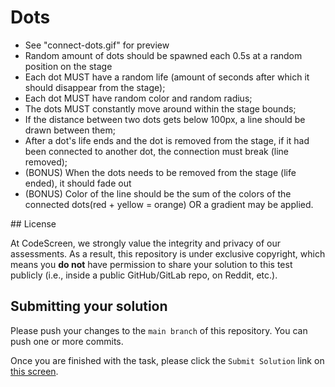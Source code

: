 # Dots

<ul>
  <li>See "connect-dots.gif" for preview</li>
  <li>Random amount of dots should be spawned each 0.5s at a random position on the stage</li>
  <li>Each dot MUST have a random life (amount of seconds after which it should disappear from the stage);</li>
  <li>Each dot MUST have random color and random radius;</li>
  <li>The dots MUST constantly move around within the stage bounds;</li>
  <li>If the distance between two dots gets below 100px, a line should be drawn between them;</li>
  <li>After a dot's life ends and the dot is removed from the stage, if it had been connected to another dot, the connection must break (line removed);</li>
  <li>(BONUS) When the dots needs to be removed from the stage (life ended), it should fade out</li>
  <li>(BONUS) Color of the line should be the sum of the colors of the connected dots(red + yellow = orange) OR a gradient may be applied.</li>
</ul>
## License

At CodeScreen, we strongly value the integrity and privacy of our assessments. As a result, this repository is under exclusive copyright, which means you **do not** have permission to share your solution to this test publicly (i.e., inside a public GitHub/GitLab repo, on Reddit, etc.). <br>

## Submitting your solution

Please push your changes to the `main branch` of this repository. You can push one or more commits. <br>

Once you are finished with the task, please click the `Submit Solution` link on <a href="https://app.codescreen.com/candidate/acff3576-e9a6-4ad3-b6e8-c56539db2d50" target="_blank">this screen</a>.
